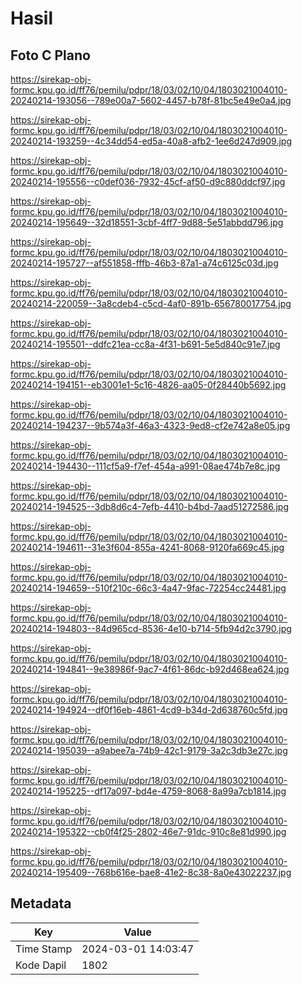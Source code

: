 # Hasil

## Foto C Plano

https://sirekap-obj-formc.kpu.go.id/ff76/pemilu/pdpr/18/03/02/10/04/1803021004010-20240214-193056--789e00a7-5602-4457-b78f-81bc5e49e0a4.jpg

https://sirekap-obj-formc.kpu.go.id/ff76/pemilu/pdpr/18/03/02/10/04/1803021004010-20240214-193259--4c34dd54-ed5a-40a8-afb2-1ee6d247d909.jpg

https://sirekap-obj-formc.kpu.go.id/ff76/pemilu/pdpr/18/03/02/10/04/1803021004010-20240214-195556--c0def036-7932-45cf-af50-d9c880ddcf97.jpg

https://sirekap-obj-formc.kpu.go.id/ff76/pemilu/pdpr/18/03/02/10/04/1803021004010-20240214-195649--32d18551-3cbf-4ff7-9d88-5e51abbdd796.jpg

https://sirekap-obj-formc.kpu.go.id/ff76/pemilu/pdpr/18/03/02/10/04/1803021004010-20240214-195727--af551858-fffb-46b3-87a1-a74c6125c03d.jpg

https://sirekap-obj-formc.kpu.go.id/ff76/pemilu/pdpr/18/03/02/10/04/1803021004010-20240214-220059--3a8cdeb4-c5cd-4af0-891b-656780017754.jpg

https://sirekap-obj-formc.kpu.go.id/ff76/pemilu/pdpr/18/03/02/10/04/1803021004010-20240214-195501--ddfc21ea-cc8a-4f31-b691-5e5d840c91e7.jpg

https://sirekap-obj-formc.kpu.go.id/ff76/pemilu/pdpr/18/03/02/10/04/1803021004010-20240214-194151--eb3001e1-5c16-4826-aa05-0f28440b5692.jpg

https://sirekap-obj-formc.kpu.go.id/ff76/pemilu/pdpr/18/03/02/10/04/1803021004010-20240214-194237--9b574a3f-46a3-4323-9ed8-cf2e742a8e05.jpg

https://sirekap-obj-formc.kpu.go.id/ff76/pemilu/pdpr/18/03/02/10/04/1803021004010-20240214-194430--111cf5a9-f7ef-454a-a991-08ae474b7e8c.jpg

https://sirekap-obj-formc.kpu.go.id/ff76/pemilu/pdpr/18/03/02/10/04/1803021004010-20240214-194525--3db8d6c4-7efb-4410-b4bd-7aad51272586.jpg

https://sirekap-obj-formc.kpu.go.id/ff76/pemilu/pdpr/18/03/02/10/04/1803021004010-20240214-194611--31e3f604-855a-4241-8068-9120fa669c45.jpg

https://sirekap-obj-formc.kpu.go.id/ff76/pemilu/pdpr/18/03/02/10/04/1803021004010-20240214-194659--510f210c-66c3-4a47-9fac-72254cc24481.jpg

https://sirekap-obj-formc.kpu.go.id/ff76/pemilu/pdpr/18/03/02/10/04/1803021004010-20240214-194803--84d965cd-8536-4e10-b714-5fb94d2c3790.jpg

https://sirekap-obj-formc.kpu.go.id/ff76/pemilu/pdpr/18/03/02/10/04/1803021004010-20240214-194841--9e38986f-9ac7-4f61-86dc-b92d468ea624.jpg

https://sirekap-obj-formc.kpu.go.id/ff76/pemilu/pdpr/18/03/02/10/04/1803021004010-20240214-194924--df0f16eb-4861-4cd9-b34d-2d638760c5fd.jpg

https://sirekap-obj-formc.kpu.go.id/ff76/pemilu/pdpr/18/03/02/10/04/1803021004010-20240214-195039--a9abee7a-74b9-42c1-9179-3a2c3db3e27c.jpg

https://sirekap-obj-formc.kpu.go.id/ff76/pemilu/pdpr/18/03/02/10/04/1803021004010-20240214-195225--df17a097-bd4e-4759-8068-8a99a7cb1814.jpg

https://sirekap-obj-formc.kpu.go.id/ff76/pemilu/pdpr/18/03/02/10/04/1803021004010-20240214-195322--cb0f4f25-2802-46e7-91dc-910c8e81d990.jpg

https://sirekap-obj-formc.kpu.go.id/ff76/pemilu/pdpr/18/03/02/10/04/1803021004010-20240214-195409--768b616e-bae8-41e2-8c38-8a0e43022237.jpg


## Metadata

| Key        | Value               |
| ---------- | ------------------- |
| Time Stamp | 2024-03-01 14:03:47 |
| Kode Dapil | 1802                |



